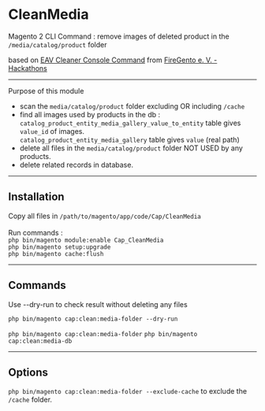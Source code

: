 # CleanMedia
Magento 2 CLI Command : remove images of deleted product in the `/media/catalog/product` folder

based on [EAV Cleaner Console Command](https://github.com/magento-hackathon/EAVCleaner/tree/magento2) from [FireGento e. V. - Hackathons](https://github.com/magento-hackathon)<br/>

--------------------
Purpose of this module

- scan the `media/catalog/product` folder excluding OR including `/cache`
- find all images used by products in the db :<br/>
`catalog_product_entity_media_gallery_value_to_entity` table gives `value_id` of images.<br/>
`catalog_product_entity_media_gallery` table gives `value` (real path)
- delete all files in the `media/catalog/product` folder NOT USED by any products.
- delete related records in database.

----------------------
## Installation

Copy all files in `/path/to/magento/app/code/Cap/CleanMedia`<br/><br/>
Run commands : <br/>
`php bin/magento module:enable Cap_CleanMedia`<br/>
`php bin/magento setup:upgrade`<br/>
`php bin/magento cache:flush`<br/>

----------------------
## Commands
 

Use --dry-run to check result without deleting any files

`php bin/magento cap:clean:media-folder --dry-run`

`php bin/magento cap:clean:media-folder`
`php bin/magento cap:clean:media-db`

----------------------
## Options

`php bin/magento cap:clean:media-folder --exclude-cache` to exclude the `/cache` folder.
